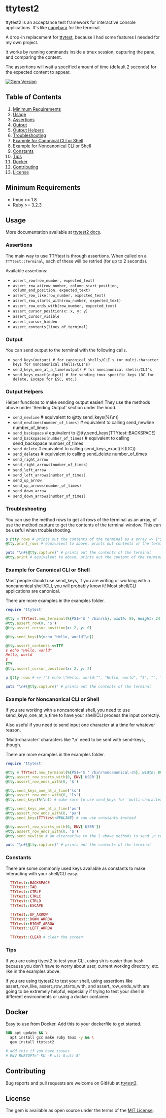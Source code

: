 # ttytest2

ttytest2 is an acceptance test framework for interactive console applications. It's like [capybara](https://github.com/teamcapybara/capybara) for the terminal.

A drop-in replacement for [ttytest](https://github.com/jhawthorn/ttytest), because I had some features I needed for my own project.

It works by running commands inside a tmux session, capturing the pane, and comparing the content.

The assertions will wait a specified amount of time (default 2 seconds) for the expected content to appear.

[![Gem Version](https://badge.fury.io/rb/ttytest2.svg?icon=si%3Arubygems)](https://badge.fury.io/rb/ttytest2)

## Table of Contents

1. [Minimum Requirements](#minimum-requirements)
2. [Usage](#usage)
3. [Assertions](#assertions)
4. [Output](#output)
5. [Output Helpers](#output-helpers)
6. [Troubleshooting](#troubleshooting)
7. [Example for Canonical CLI or Shell](#example-for-canonical-cli-or-shell)
8. [Example for Noncanonical CLI or Shell](#example-for-noncanonical-cli-or-shell)
9. [Constants](#constants)
10. [Tips](#tips)
11. [Docker](#docker)
12. [Contributing](#contributing)
13. [License](#license)

## Minimum Requirements

* tmux >= 1.8
* Ruby >= 3.2.3

## Usage

More documentation available at [ttytest2 docs](https://www.rubydoc.info/gems/ttytest2).



### Assertions

The main way to use TTYtest is through assertions. When called on a `TTYtest::Terminal`, each of these will be retried (for up to 2 seconds).

Available assertions:

* `assert_row(row_number, expected_text)`
* `assert_row_at(row_number, column_start_position, column_end_position, expected_text)`
* `assert_row_like(row_number, expected_text)`
* `assert_row_starts_with(row_number, expected_text)`
* `assert_row_ends_with(row_number, expected_text)`
* `assert_cursor_position(x: x, y: y)`
* `assert_cursor_visible`
* `assert_cursor_hidden`
* `assert_contents(lines_of_terminal)`

### Output

You can send output to the terminal with the following calls.

* `send_keys(output) # for canonical shells/CLI's (or multi-character keys for noncanonical shells/CLI's)`
* `send_keys_one_at_a_time(output) # for noncanonical shells/CLI's`
* `send_keys_exact(output) # for sending tmux specific keys (DC for delete, Escape for ESC, etc.)`

### Output Helpers

Helper functions to make sending output easier! They use the methods above under 'Sending Output' section under the hood.

* `send_newline` # equivalent to @tty.send_keys(%(\n))
* `send_newlines(number_of_times)` # equivalent to calling send_newline number_of_times
* `send_backspace` # equivalent to @tty.send_keys(TTYtest::BACKSPACE)
* `send_backspaces(number_of_times)` # equivalent to calling send_backspace number_of_times
* `send_delete` # equivalent to calling send_keys_exact(%(DC))
* `send_deletes` # equivalent to calling send_delete number_of_times
* `send_right_arrow`
* `send_right_arrows(number_of_times)`
* `send_left_arrow`
* `send_left_arrows(number_of_times)`
* `send_up_arrow`
* `send_up_arrows(number_of_times)`
* `send_down_arrow`
* `send_down_arrows(number_of_times)`

### Troubleshooting

You can use the method rows to get all rows of the terminal as an array, of use the method capture to get the contents of the terminal window. This can be useful when troubleshooting.

``` ruby
p @tty.rows # prints out the contents of the terminal as a array => ["$ echo \"Hello, world\"", "Hello, world", "$", "", "", "", ...]
@tty.print_rows # equivalent to above, prints out contents of the terminal as an array

puts "\n#{@tty.capture}" # prints out the contents of the terminal
@tty.print # equivalent to above, prints out the content of the terminal
```

### Example for Canonical CLI or Shell

Most people should use send_keys, if you are writing or working with a noncanonical shell/CLI, you will probably know it! Most shell/CLI applications are canonical.

There are more examples in the examples folder.

``` ruby
require 'ttytest'

@tty = TTYtest.new_terminal(%{PS1='$ ' /bin/sh}, width: 80, height: 24)
@tty.assert_row(0, '$')
@tty.assert_cursor_position(x: 2, y: 0)

@tty.send_keys(%{echo "Hello, world"\n})

@tty.assert_contents <<TTY
$ echo "Hello, world"
Hello, world
$
TTY
@tty.assert_cursor_position(x: 2, y: 2)

p @tty.rows # => ["$ echo \"Hello, world\"", "Hello, world", "$", "", "", "", ...]

puts "\n#{@tty.capture}" # prints out the contents of the terminal
```

### Example for Noncanonical CLI or Shell

If you are working with a noncanonical shell, you need to use send_keys_one_at_a_time to have your shell/CLI process the input correctly.

Also useful if you need to send input one character at a time for whatever reason.

'Multi-character' characters like '\n' need to be sent with send-keys, though.

There are more examples in the examples folder.

``` ruby
require 'ttytest'

@tty = TTYtest.new_terminal(%{PS1='$ ' /bin/noncanonical-sh}, width: 80, height: 24)
@tty.assert_row_starts_with(0, ENV['USER'])
@tty.assert_row_ends_with(0, '$')

@tty.send_keys_one_at_a_time('ls')
@tty.assert_row_ends_with(0, 'ls')
@tty.send_keys(%(\n)) # make sure to use send_keys for 'multi-character' characters like \n, \r, \t, etc.

@tty.send_keys_one_at_a_time('ps')
@tty.assert_row_ends_with(0, 'ps')
@tty.send_keys(TTYtest:NEWLINE) # can use constants instead

@tty.assert_row_starts_with(0, ENV['USER'])
@tty.assert_row_ends_with(0, '$')
@tty.send_newline # an alternative to the 2 above methods to send \n to the terminal

puts "\n#{@tty.capture}" # prints out the contents of the terminal
```

### Constants

There are some commonly used keys available as constants to make interacting with your shell/CLI easy.

``` ruby
  TTYtest::BACKSPACE
  TTYtest::TAB
  TTYtest::CTRLF
  TTYtest::CTRLC
  TTYtest::CTRLD
  TTYtest::ESCAPE

  TTYtest::UP_ARROW
  TTYtest::DOWN_ARROW
  TTYtest::RIGHT_ARROW
  TTYtest::LEFT_ARROW

  TTYtest::CLEAR # clear the screen
```

### Tips

If you are using ttyest2 to test your CLI, using sh is easier than bash because you don't have to worry about user, current working directory, etc. like in the examples above.

If you are using ttytest2 to test your shell, using assertions like assert_row_like, assert_row_starts_with, and assert_row_ends_with are going to be extremely helpful, especially if trying to test your shell in different environments or using a docker container.

## Docker

Easy to use from Docker. Add this to your dockerfile to get started.

``` dockerfile
RUN apt update && \
  apt install gcc make ruby tmux -y && \
  gem install ttytest2

# add this if you have issues
# ENV RUBYOPT="-KU -E utf-8:utf-8"
```

## Contributing

Bug reports and pull requests are welcome on GitHub at [ttytest2](https://github.com/a-eski/ttytest2).

## License

The gem is available as open source under the terms of the [MIT License](http://opensource.org/licenses/MIT).
